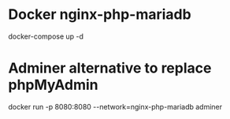 # Docker nginx-php-mariadb
docker-compose up -d

# Adminer alternative to replace phpMyAdmin
docker run -p 8080:8080 --network=nginx-php-mariadb adminer
